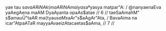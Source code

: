 yae tau s$avaARiNA k(maARiNA maiya s$aªyasya matpar"A: /
@nanyaenaEva yaAegAena maAM DyaAyanta opaAs$atae // 6 //
taeSaAmahM" s$amauÜ"taAR ma{tyaus$aMs$aAr"s$aAgAr"Ata, /
BavaAima na icar"AtpaATaR mayyaAvaeizAtacaetas$aAma, // 7 //